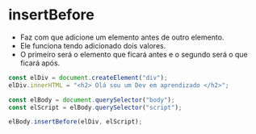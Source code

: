 # insertBefore

- Faz com que adicione um elemento antes de outro elemento.
- Ele funciona tendo adicionado dois valores.
- O primeiro será o elemento que ficará antes e o segundo será o que ficará após.

```js
const elDiv = document.createElement("div");
elDiv.innerHTML = "<h2> Olá sou um Dev em aprendizado </h2>";

const elBody = document.querySelector("body");
const elScript = elBody.querySelector("script");

elBody.insertBefore(elDiv, elScript);
```
